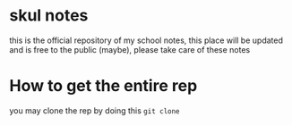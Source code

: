 # skul notes
this is the official repository of my school notes, this place will be updated and is free to the public (maybe), please take care of these notes

# How to get the entire rep
you may clone the rep by doing this
``` git clone ```


